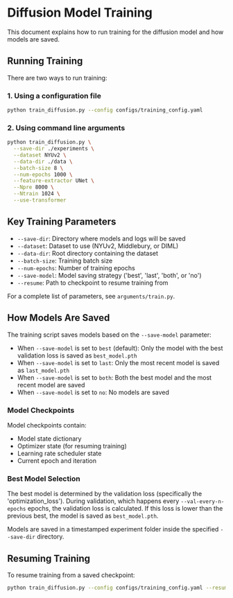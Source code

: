# Diffusion Model Training

This document explains how to run training for the diffusion model and how models are saved.

## Running Training

There are two ways to run training:

### 1. Using a configuration file

```bash
python train_diffusion.py --config configs/training_config.yaml
```

### 2. Using command line arguments

```bash
python train_diffusion.py \
  --save-dir ./experiments \
  --dataset NYUv2 \
  --data-dir ./data \
  --batch-size 8 \
  --num-epochs 1000 \
  --feature-extractor UNet \
  --Npre 8000 \
  --Ntrain 1024 \
  --use-transformer
```

## Key Training Parameters

- `--save-dir`: Directory where models and logs will be saved
- `--dataset`: Dataset to use (NYUv2, Middlebury, or DIML)
- `--data-dir`: Root directory containing the dataset
- `--batch-size`: Training batch size
- `--num-epochs`: Number of training epochs
- `--save-model`: Model saving strategy ('best', 'last', 'both', or 'no')
- `--resume`: Path to checkpoint to resume training from

For a complete list of parameters, see `arguments/train.py`.

## How Models Are Saved

The training script saves models based on the `--save-model` parameter:

- When `--save-model` is set to `best` (default): Only the model with the best validation loss is saved as `best_model.pth`
- When `--save-model` is set to `last`: Only the most recent model is saved as `last_model.pth`
- When `--save-model` is set to `both`: Both the best model and the most recent model are saved
- When `--save-model` is set to `no`: No models are saved

### Model Checkpoints

Model checkpoints contain:
- Model state dictionary
- Optimizer state (for resuming training)
- Learning rate scheduler state
- Current epoch and iteration

### Best Model Selection

The best model is determined by the validation loss (specifically the 'optimization_loss'). During validation, which happens every `--val-every-n-epochs` epochs, the validation loss is calculated. If this loss is lower than the previous best, the model is saved as `best_model.pth`.

Models are saved in a timestamped experiment folder inside the specified `--save-dir` directory.

## Resuming Training

To resume training from a saved checkpoint:

```bash
python train_diffusion.py --config configs/training_config.yaml --resume /path/to/checkpoint.pth
``` 